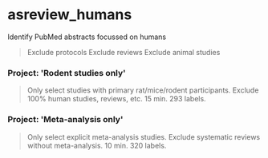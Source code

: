 # asreview_humans
Identify PubMed abstracts focussed on humans

> Exclude protocols
> Exclude reviews
> Exclude animal studies


### Project: 'Rodent studies only'

> Only select studies with primary rat/mice/rodent participants. Exclude 100% human studies, reviews, etc.
> 15 min. 293 labels.

### Project: 'Meta-analysis only'

> Only select explicit meta-analysis studies. Exclude systematic reviews without meta-analysis.
> 10 min. 320 labels.

